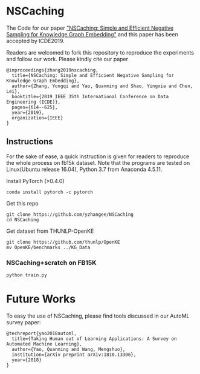 # NSCaching
The Code for our paper ["NSCaching: Simple and Efficient Negative Sampling for Knowledge Graph Embedding"](https://arxiv.org/abs/1812.06410) and this paper has been accepted by ICDE2019.

Readers are welcomed to fork this repository to reproduce the experiments and follow our work. Please kindly cite our paper

    @inproceedings{zhang2019nscaching,
      title={NSCaching: Simple and Efficient Negative Sampling for Knowledge Graph Embedding},
      author={Zhang, Yongqi and Yao, Quanming and Shao, Yingxia and Chen, Lei},
      booktitle={2019 IEEE 35th International Conference on Data Engineering (ICDE)},
      pages={614--625},
      year={2019},
      organization={IEEE}
    }

## Instructions
For the sake of ease, a quick instruction is given for readers to reproduce the whole process on fb15k dataset.
Note that the programs are tested on Linux(Ubuntu release 16.04), Python 3.7 from Anaconda 4.5.11.

Install PyTorch (>0.4.0)
    
    conda install pytorch -c pytorch
    
Get this repo

    git clone https://github.com/yzhangee/NSCaching
    cd NSCaching
Get dataset from THUNLP-OpenKE
  
    git clone https://github.com/thunlp/OpenKE
    mv OpenKE/benchmarks ../KG_Data

### NSCaching+scratch on FB15K

    python train.py
    
# Future Works

To easy the use of NSCaching, please find tools discussed in our AutoML survey paper:

    @techreport{yao2018automl,
      title={Taking Human out of Learning Applications: A Survey on Automated Machine Learning},
      author={Yao, Quanming and Wang, Mengshuo},
      institution={arXiv preprint arXiv:1810.13306},
      year={2018}
    }

